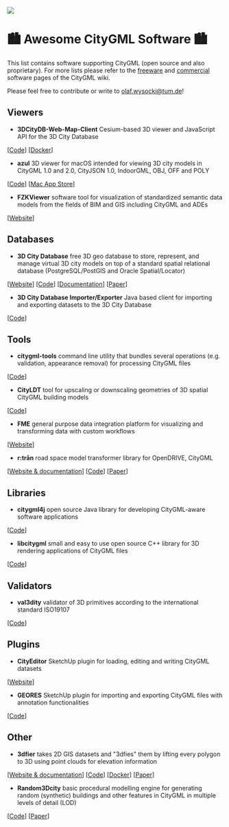 ![](https://github.com/OloOcki/awesome-citygml/blob/main/img/awesomeGif.gif)

# :cityscape: Awesome CityGML Software :cityscape:

This list contains software supporting CityGML (open source and also proprietary).
For more lists please refer to the [freeware](https://www.citygmlwiki.org/index.php/Freeware)
 and [commercial](https://www.citygmlwiki.org/index.php/Commercial_Software) software pages of the CityGML wiki.

Please feel free to contribute or write to olaf.wysocki@tum.de! 

## Viewers

- **3DCityDB-Web-Map-Client** Cesium-based 3D viewer and JavaScript API for the 3D City Database

[[Code](https://github.com/3dcitydb/3dcitydb-web-map)] [[Docker](https://github.com/tum-gis/3dcitydb-web-map-docker)]

- **azul** 3D viewer for macOS intended for viewing 3D city models in CityGML 1.0 and 2.0, CityJSON 1.0, IndoorGML, OBJ, OFF and POLY

[[Code](https://github.com/tudelft3d/azul)] [[Mac App Store](https://apps.apple.com/app/azul/id1173239678?mt=12)]

- **FZKViewer** software tool for visualization of standardized semantic data models from the fields of BIM and GIS including CityGML and ADEs

[[Website](https://www.iai.kit.edu/english/1302.php)]

## Databases

- **3D City Database** free 3D geo database to store, represent, and manage virtual 3D city models on top of a standard spatial relational database (PostgreSQL/PostGIS and Oracle Spatial/Locator)

[[Website](https://www.3dcitydb.org)] [[Code](https://github.com/3dcitydb/3dcitydb)] [[Documentation](https://3dcitydb-docs.readthedocs.io/)] [[Paper](https://doi.org/10.1186/s40965-018-0046-7)]

- **3D City Database Importer/Exporter** Java based client for importing and exporting datasets to the 3D City Database

[[Code](https://github.com/3dcitydb/importer-exporter)]

## Tools

- **citygml-tools** command line utility that bundles several operations (e.g. validation, appearance removal) for processing CityGML files

[[Code](https://github.com/citygml4j/citygml-tools)]

- **CityLDT** tool for upscaling or downscaling geometries of 3D spatial CityGML building models

[[Code](https://gitlab.e3d.rwth-aachen.de/e3d-software-tools/cityldt/cityldt)]

- **FME** general purpose data integration platform for visualizing and transforming data with custom workflows

[[Website](https://www.safe.com/fme/)]

- **r:trån** road space model transformer library for OpenDRIVE, CityGML

[[Website & documentation](https://rtron.io)] [[Code](https://github.com/tum-gis/rtron)] [[Paper](https://doi.org/10.3390/su12093799)]

## Libraries

- **citygml4j** open source Java library for developing CityGML-aware software applications 

[[Code](https://github.com/citygml4j/citygml4j)]

- **libcitygml** small and easy to use open source C++ library for 3D rendering applications of CityGML files

[[Code](https://github.com/jklimke/libcitygml)]

## Validators

- **val3dity** validator of 3D primitives according to the international standard ISO19107

[[Code](https://github.com/tudelft3d/val3dity)]


## Plugins

- **CityEditor** SketchUp plugin for loading, editing and writing CityGML datasets

[[Website](https://www.3dis.de/cityeditor/)]

- **GEORES** SketchUp plugin for importing and exporting CityGML files with annotation functionalities

[[Code](https://github.com/GeoplexGIS/geores)]

## Other

- **3dfier** takes 2D GIS datasets and "3dfies" them by lifting every polygon to 3D using point clouds for elevation information

[[Website & documentation](http://tudelft3d.github.io/3dfier/)] [[Code](https://github.com/tudelft3d/3dfier/)] [[Docker](https://hub.docker.com/r/tudelft3d/3dfier)] [[Paper](https://doi.org/10.21105/joss.02866)]

- **Random3Dcity** basic procedural modelling engine for generating random (synthetic) buildings and other features in CityGML in multiple levels of detail (LOD)

[[Code](https://github.com/tudelft3d/Random3Dcity)] [[Paper](http://doi.org/10.5194/isprs-annals-IV-4-W1-51-2016)]
